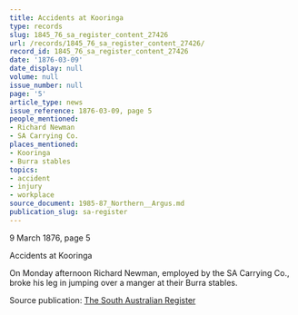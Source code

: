 ```yaml
---
title: Accidents at Kooringa
type: records
slug: 1845_76_sa_register_content_27426
url: /records/1845_76_sa_register_content_27426/
record_id: 1845_76_sa_register_content_27426
date: '1876-03-09'
date_display: null
volume: null
issue_number: null
page: '5'
article_type: news
issue_reference: 1876-03-09, page 5
people_mentioned:
- Richard Newman
- SA Carrying Co.
places_mentioned:
- Kooringa
- Burra stables
topics:
- accident
- injury
- workplace
source_document: 1985-87_Northern__Argus.md
publication_slug: sa-register
---
```


9 March 1876, page 5

Accidents at Kooringa

On Monday afternoon Richard Newman, employed by the SA Carrying Co., broke his leg in jumping over a manger at their Burra stables.

Source publication: [The South Australian Register](/publications/sa-register/)
